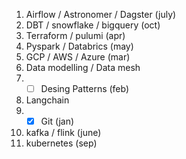 1. Airflow / Astronomer / Dagster (july)
2. DBT / snowflake / bigquery (oct)
3. Terraform / pulumi (apr)
4. Pyspark / Databrics (may)
5. GCP / AWS / Azure (mar)
6. Data modelling / Data mesh
7. - [ ] Desing Patterns (feb)
8. Langchain
9. - [x] Git (jan)
10. kafka / flink (june)
11. kubernetes (sep)
